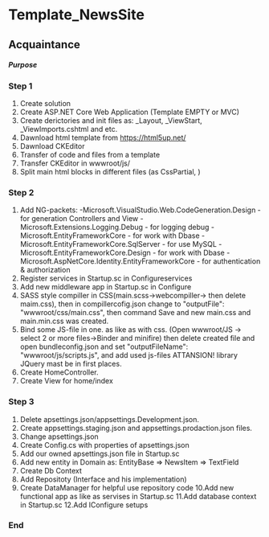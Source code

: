 # Template_NewsSite

## Acquaintance ##


##### Purpose #####


### Step 1 ###
1. Create solution
2. Create ASP.NET Core Web Application (Template EMPTY or MVC)
3. Create derictories and init files as: _Layout, _ViewStart, _ViewImports.cshtml and etc.
4. Dawnload html template from https://html5up.net/
5. Dawnload CKEditor
6. Transfer of code and files from a template
7. Transfer CKEditor in wwwroot/js/
8. Split main html blocks in different files (as CssPartial, )

### Step 2 ###
1. Add NG-packets:
	-Microsoft.VisualStudio.Web.CodeGeneration.Design - for generation Controllers and View
	-Microsoft.Extensions.Logging.Debug - for logging debug
	-Microsoft.EntityFrameworkCore - for work with Dbase
	-Microsoft.EntityFrameworkCore.SqlServer - for use MySQL 
	-Microsoft.EntityFrameworkCore.Design - for work with Dbase
	-Microsoft.AspNetCore.Identity.EntityFrameworkCore - for authentication & authorization
2. Register services in Startup.sc in Configureservices
3. Add new middleware app in Startup.sc in Configure
4. SASS style compiller in CSS(main.scss->webcompiller-> then delete maim.css), 
	then in compillercofig.json change to "outputFile": "wwwroot/css/main.css",
	then command Save and new main.css and main.min.css was created.
5. Bind some JS-file in one. as like as with css. (Open wwwroot/JS -> select 2 or more files->Binder and minifire)
	then delete created file and open bundleconfig.json and set "outputFileName": "wwwroot/js/scripts.js", and add used js-files
	ATTANSION! library JQuery mast be in first places.
6. Create HomeController.
7. Create View for home/index

### Step 3 ###
1. Delete apsettings.json/appsettings.Development.json.
2. Create appsettings.staging.json and appsettings.prodaction.json files.
3. Change apsettings.json 
4. Create Config.cs with properties of apsettings.json 
5. Add our owned apsettings.json file in Startup.sc
6. Add new entity in Domain as: EntityBase =>  NewsItem => TextField
7. Create Db Context
8. Add Repositoty (Interface and his implementation)
9. Create DataManager for helpful use repository code
10.Add new functional app as like as servises in Startup.sc
11.Add database context in Startup.sc
12.Add IConfigure setups


### End ###